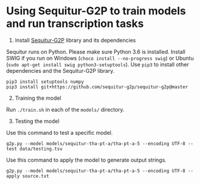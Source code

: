 # Using Sequitur-G2P to train models and run transcription tasks

1. Install [Sequitur-G2P](https://github.com/sequitur-g2p/sequitur-g2p) library and its dependencies

Sequitur runs on Python. Please make sure Python 3.6 is installed. Install SWIG if you run on Windows (`choco install --no-progress swig`) or Ubuntu (`sudo apt-get install swig python3-setuptools`).
Use `pip3` to install other dependencies and the Sequitur-G2P library.

```
pip3 install setuptools numpy
pip3 install git+https://github.com/sequitur-g2p/sequitur-g2p@master
```

2. Training the model

Run `./train.sh` in each of the `models/` directory. 

3. Testing the model

Use this command to test a specific model.

```
g2p.py --model models/sequitur-tha-pt-a/tha-pt-a-5 --encoding UTF-8 --test data/testing.tsv
```

Use this command to apply the model to generate output strings.
```
g2p.py --model models/sequitur-tha-pt-a/tha-pt-a-5 --encoding UTF-8 --apply source.txt
```